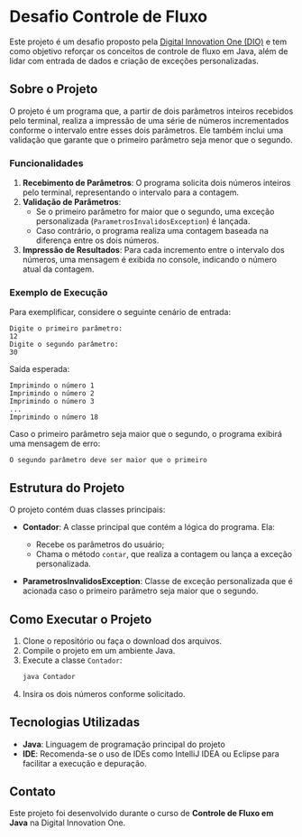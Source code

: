 # Desafio Controle de Fluxo

Este projeto é um desafio proposto pela [Digital Innovation One (DIO)](https://www.dio.me/) e tem como objetivo reforçar os conceitos de controle de fluxo em Java, além de lidar com entrada de dados e criação de exceções personalizadas.

## Sobre o Projeto

O projeto é um programa que, a partir de dois parâmetros inteiros recebidos pelo terminal, realiza a impressão de uma série de números incrementados conforme o intervalo entre esses dois parâmetros. Ele também inclui uma validação que garante que o primeiro parâmetro seja menor que o segundo.

### Funcionalidades

1. **Recebimento de Parâmetros**: O programa solicita dois números inteiros pelo terminal, representando o intervalo para a contagem.
2. **Validação de Parâmetros**: 
    - Se o primeiro parâmetro for maior que o segundo, uma exceção personalizada (`ParametrosInvalidosException`) é lançada.
    - Caso contrário, o programa realiza uma contagem baseada na diferença entre os dois números.
3. **Impressão de Resultados**: Para cada incremento entre o intervalo dos números, uma mensagem é exibida no console, indicando o número atual da contagem.

### Exemplo de Execução

Para exemplificar, considere o seguinte cenário de entrada:

```
Digite o primeiro parâmetro:
12
Digite o segundo parâmetro:
30
```

Saída esperada:

```
Imprimindo o número 1
Imprimindo o número 2
Imprimindo o número 3
...
Imprimindo o número 18
```

Caso o primeiro parâmetro seja maior que o segundo, o programa exibirá uma mensagem de erro:

```
O segundo parâmetro deve ser maior que o primeiro
```

## Estrutura do Projeto

O projeto contém duas classes principais:

- **Contador**: A classe principal que contém a lógica do programa. Ela:
  - Recebe os parâmetros do usuário;
  - Chama o método `contar`, que realiza a contagem ou lança a exceção personalizada.
  
- **ParametrosInvalidosException**: Classe de exceção personalizada que é acionada caso o primeiro parâmetro seja maior que o segundo.

## Como Executar o Projeto

1. Clone o repositório ou faça o download dos arquivos.
2. Compile o projeto em um ambiente Java.
3. Execute a classe `Contador`:
   ```bash
   java Contador
   ```
4. Insira os dois números conforme solicitado.

## Tecnologias Utilizadas

- **Java**: Linguagem de programação principal do projeto
- **IDE**: Recomenda-se o uso de IDEs como IntelliJ IDEA ou Eclipse para facilitar a execução e depuração.

## Contato

Este projeto foi desenvolvido durante o curso de **Controle de Fluxo em Java** na Digital Innovation One.